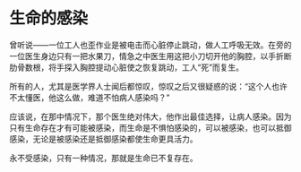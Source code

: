 # 生命的感染

曾听说——一位工人也歪作业是被电击而心脏停止跳动，做人工呼吸无效。在旁的一位医生身边只有一把水果刀，情急之中医生用这把小刀切开他的胸腔，以手折断肋骨数根，将手探入胸腔提动心脏使之恢复跳动，工人“死”而复生。 

所有的人，尤其是医学界人士闻后都惊叹，惊叹之后又很疑惑的说：“这个人也许不太懂医，他这么做，难道不怕病人感染吗？” 

应该说，在那中情况下，那个医生绝对伟大，他作出最佳选择，让病人感染。因为只有生命存在才有可能被感染，而生命是不惧怕感染的，可以被感染，也可以抵御感染，无论是被感染还是抵御感染都使生命更具活力。 

永不受感染，只有一种情况，那就是生命已不复存在。
  